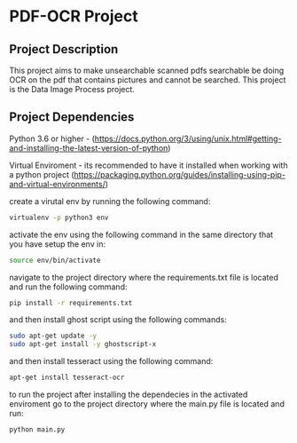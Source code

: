 # PDF-OCR Project

## Project Description

This project aims to make unsearchable scanned pdfs searchable be doing OCR on the pdf that contains pictures and cannot be searched.
This project is the Data Image Process project.

## Project Dependencies

Python 3.6 or higher - (https://docs.python.org/3/using/unix.html#getting-and-installing-the-latest-version-of-python)

Virtual Enviroment - its recommended to have it installed when working with a python project (https://packaging.python.org/guides/installing-using-pip-and-virtual-environments/)

create a virutal env by running the following command:
```bash
virtualenv -p python3 env
```

activate the env using the following command in the same directory that you have setup the env in:
```bash
source env/bin/activate
```

navigate to the project directory where the requirements.txt file is located and run the following command:
```bash
pip install -r requirements.txt
```

and then install ghost script using the following commands:
```bash
sudo apt-get update -y
sudo apt-get install -y ghostscript-x
```

and then install tesseract using the following command:
```bash
apt-get install tesseract-ocr
```

to run the project after installing the dependecies in the activated enviroment go to the project directory where the main.py file is located and run:
```bash
python main.py
```